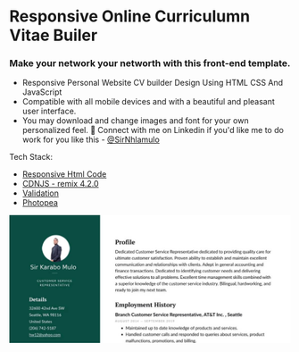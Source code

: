 # Responsive Online Curriculumn Vitae Builer

### Make your network your networth with this front-end template.

- Responsive Personal Website CV builder Design Using HTML CSS And JavaScript
- Compatible with all mobile devices and with a beautiful and pleasant user interface.
- You may download and change images and font for your own personalized feel. 
💙 Connect with me on Linkedin if you'd like me to do work for you like this - 
[@SirNhlamulo](https://www.linkedin.com/in/sir-nhlamulo/)

Tech Stack:
- [Responsive Html Code](https://www.w3schools.com/html/)
- [CDNJS - remix 4.2.0](https://cdnjs.com/libraries/remixicon/4.2.0)
- [Validation](https://developer.mozilla.org/en-US/docs/Web/JavaScript/Guide/Regular_expressions)
- [Photopea](https://www.photopea.com/)


![preview img](assets/img/dublin-resume-templates.jpg)
